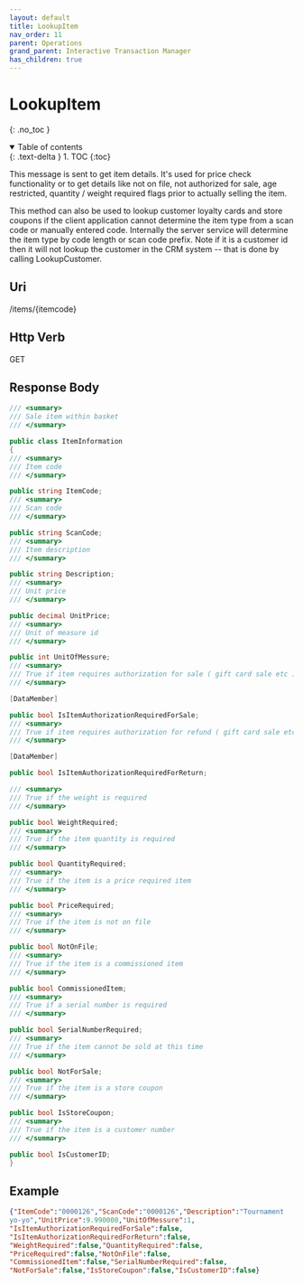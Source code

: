 ```yaml
---
layout: default
title: LookupItem
nav_order: 11
parent: Operations
grand_parent: Interactive Transaction Manager
has_children: true
---
```

# LookupItem 
{: .no_toc }
<details open markdown="block">
  <summary>
    Table of contents
  </summary>
  {: .text-delta }
1. TOC
{:toc}
</details>

This message is sent to get item details. It's used for price check
functionality or to get details like not on file, not authorized for
sale, age restricted, quantity / weight required flags prior to actually
selling the item.

This method can also be used to lookup customer loyalty cards and store
coupons if the client application cannot determine the item type from a
scan code or manually entered code. Internally the server service will
determine the item type by code length or scan code prefix. Note if it
is a customer id then it will not lookup the customer in the CRM system
-- that is done by calling LookupCustomer.

## Uri
/items/{itemcode}

## Http Verb
GET

## Response Body
```csharp
/// <summary>
/// Sale item within basket
/// </summary>

public class ItemInformation
{
/// <summary>
/// Item code
/// </summary>

public string ItemCode;
/// <summary>
/// Scan code
/// </summary>

public string ScanCode;
/// <summary>
/// Item description
/// </summary>

public string Description;
/// <summary>
/// Unit price
/// </summary>

public decimal UnitPrice;
/// <summary>
/// Unit of measure id
/// </summary>

public int UnitOfMessure;
/// <summary>
/// True if item requires authorization for sale ( gift card sale etc )
/// </summary>

[DataMember]

public bool IsItemAuthorizationRequiredForSale;
/// <summary>
/// True if item requires authorization for refund ( gift card sale etc)
/// </summary>

[DataMember]

public bool IsItemAuthorizationRequiredForReturn;

/// <summary>
/// True if the weight is required
/// </summary>

public bool WeightRequired;
/// <summary>
/// True if the item quantity is required
/// </summary>

public bool QuantityRequired;
/// <summary>
/// True if the item is a price required item
/// </summary>

public bool PriceRequired;
/// <summary>
/// True if the item is not on file
/// </summary>

public bool NotOnFile;
/// <summary>
/// True if the item is a commissioned item
/// </summary>

public bool CommissionedItem;
/// <summary>
/// True if a serial number is required
/// </summary>

public bool SerialNumberRequired;
/// <summary>
/// True if the item cannot be sold at this time
/// </summary>

public bool NotForSale;
/// <summary>
/// True if the item is a store coupon
/// </summary>

public bool IsStoreCoupon;
/// <summary>
/// True if the item is a customer number
/// </summary>

public bool IsCustomerID;
}
```
## Example
```json
{"ItemCode":"0000126","ScanCode":"0000126","Description":"Tournament
yo-yo","UnitPrice":9.990000,"UnitOfMessure":1,
"IsItemAuthorizationRequiredForSale":false,
"IsItemAuthorizationRequiredForReturn":false,
"WeightRequired":false,"QuantityRequired":false,
"PriceRequired":false,"NotOnFile":false,
"CommissionedItem":false,"SerialNumberRequired":false,
"NotForSale":false,"IsStoreCoupon":false,"IsCustomerID":false}
```